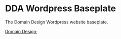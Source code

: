# DDA Wordpress Baseplate
The Domain Design Wordpress website baseplate.

[Domain Design](https://www.domaindesignagency.com/);